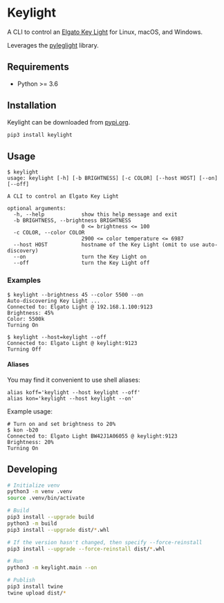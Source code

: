 # Keylight

A CLI to control an [Elgato Key Light](https://www.elgato.com/en/gaming/key-light) for Linux, macOS, and Windows.

Leverages the [pyleglight](https://gitlab.com/obviate.io/pyleglight) library.

## Requirements

* Python >= 3.6

## Installation

Keylight can be downloaded from [pypi.org](https://pypi.org/project/keylight/).

```bash
pip3 install keylight
```

## Usage

```
$ keylight
usage: keylight [-h] [-b BRIGHTNESS] [-c COLOR] [--host HOST] [--on] [--off]

A CLI to control an Elgato Key Light

optional arguments:
  -h, --help            show this help message and exit
  -b BRIGHTNESS, --brightness BRIGHTNESS
                        0 <= brightness <= 100
  -c COLOR, --color COLOR
                        2900 <= color temperature <= 6987
  --host HOST           hostname of the Key Light (omit to use auto-discovery)
  --on                  turn the Key Light on
  --off                 turn the Key Light off
```

### Examples

```
$ keylight --brightness 45 --color 5500 --on
Auto-discovering Key Light ...
Connected to: Elgato Light @ 192.168.1.100:9123
Brightness: 45%
Color: 5500k
Turning On

$ keylight --host=keylight --off
Connected to: Elgato Light @ keylight:9123
Turning Off
```

#### Aliases

You may find it convenient to use shell aliases:
```
alias koff='keylight --host keylight --off'
alias kon='keylight --host keylight --on'
```

Example usage:
```
# Turn on and set brightness to 20%
$ kon -b20
Connected to: Elgato Light BW42J1A06055 @ keylight:9123
Brightness: 20%
Turning On
```

## Developing

```bash
# Initialize venv
python3 -m venv .venv
source .venv/bin/activate

# Build
pip3 install --upgrade build
python3 -m build
pip3 install --upgrade dist/*.whl

# If the version hasn't changed, then specify --force-reinstall
pip3 install --upgrade --force-reinstall dist/*.whl

# Run
python3 -m keylight.main --on

# Publish
pip3 install twine
twine upload dist/*
```
